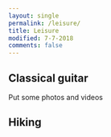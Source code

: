 ```yaml
---
layout: single
permalink: /leisure/
title: Leisure
modified: 7-7-2018
comments: false
---
```


## Classical guitar

Put some photos and videos

## Hiking